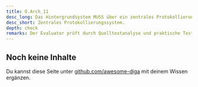 ```yaml
---
title: O.Arch_11
desc_long: Das Hintergrundsystem MUSS über ein zentrales Protokollierungssystem verfügen, in dem alle Log-Nachrichten der verschiedenen Dienste zusammenlaufen. Protokolle SOLLEN auf einem dedizierten System (sog. Logserver) gesammelt werden, um einem Löschen und Manipulieren auf den Quellsystemen entgegenzuwirken
desc_short: Zentrales Protokollierungssystem.
depth: check
remarks: Der Evaluator prüft durch Quelltextanalyse und praktische Tests, ob alle Log-Nachrichten in einem zentralen und dafür vorgesehenen System zusammenlaufen.
---
```


## Noch keine Inhalte

Du kannst diese Seite unter [github.com/awesome-diga](https://github.com/awesome-diga/tr-faq) mit deinem Wissen ergänzen.
